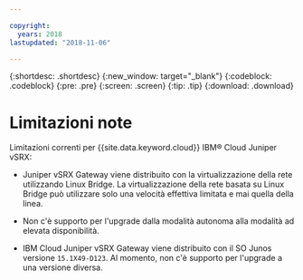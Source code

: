 ```yaml
---

copyright:
  years: 2018
lastupdated: "2018-11-06"

---
```


{:shortdesc: .shortdesc}
{:new_window: target="_blank"}
{:codeblock: .codeblock}
{:pre: .pre}
{:screen: .screen}
{:tip: .tip}
{:download: .download}

# Limitazioni note

Limitazioni correnti per {{site.data.keyword.cloud}} IBM® Cloud Juniper vSRX:

* Juniper vSRX Gateway viene distribuito con la virtualizzazione della rete utilizzando Linux Bridge. La virtualizzazione della rete basata su Linux Bridge può utilizzare solo una velocità effettiva limitata e mai quella della linea.

* Non c'è supporto per l'upgrade dalla modalità autonoma alla modalità ad elevata disponibilità.

* IBM Cloud Juniper vSRX Gateway viene distribuito con il SO Junos versione `15.1X49-D123`. Al momento, non c'è supporto per l'upgrade a una versione diversa.
